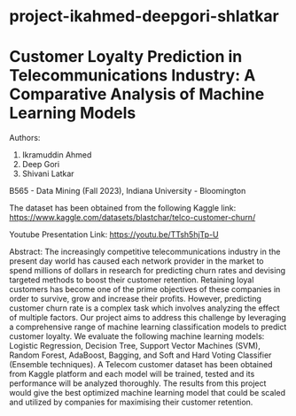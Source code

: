 # project-ikahmed-deepgori-shlatkar

# Customer Loyalty Prediction in Telecommunications Industry: A Comparative Analysis of Machine Learning Models

Authors: 
1. Ikramuddin Ahmed
2. Deep Gori
3. Shivani Latkar

B565 - Data Mining (Fall 2023), Indiana University - Bloomington

The dataset has been obtained from the following Kaggle link:
https://www.kaggle.com/datasets/blastchar/telco-customer-churn/

Youtube Presentation Link: https://youtu.be/TTsh5hjTp-U

Abstract:
The increasingly competitive telecommunications industry in the present day world has caused each network provider in the market to spend millions of dollars in research for predicting churn rates and devising targeted methods to boost their customer retention. Retaining loyal customers has become one of the prime objectives of these companies in order to survive, grow and increase their profits. However, predicting customer churn rate is a complex task which involves analyzing the effect of multiple factors. Our project aims to address this challenge by leveraging a comprehensive range of machine learning classification models to predict customer loyalty. We evaluate the following machine learning models: Logistic Regression, Decision Tree, Support Vector Machines (SVM), Random Forest, AdaBoost, Bagging, and Soft and Hard Voting Classifier (Ensemble techniques). A Telecom customer dataset has been obtained from Kaggle platform and each model will be trained, tested and its performance will be analyzed thoroughly. The results from this project would give the best optimized machine learning model that could be scaled and utilized by companies for maximising their customer retention.


